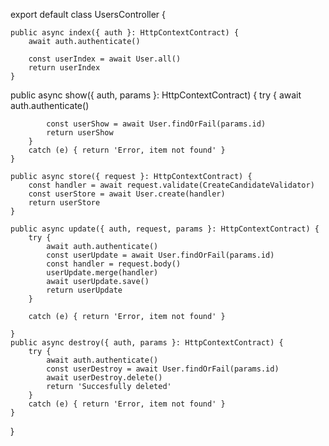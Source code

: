 export default class UsersController {

    public async index({ auth }: HttpContextContract) {
        await auth.authenticate()

        const userIndex = await User.all()
        return userIndex
    }

   public async show({ auth, params }: HttpContextContract) {
        try {
            await auth.authenticate()
            
            const userShow = await User.findOrFail(params.id)
            return userShow
        }
        catch (e) { return 'Error, item not found' }
    }

    public async store({ request }: HttpContextContract) {
        const handler = await request.validate(CreateCandidateValidator)
        const userStore = await User.create(handler)
        return userStore
    }

    public async update({ auth, request, params }: HttpContextContract) {
        try {
            await auth.authenticate()
            const userUpdate = await User.findOrFail(params.id)
            const handler = request.body()
            userUpdate.merge(handler)
            await userUpdate.save()
            return userUpdate
        }

        catch (e) { return 'Error, item not found' }

    }
    public async destroy({ auth, params }: HttpContextContract) {
        try {
            await auth.authenticate()
            const userDestroy = await User.findOrFail(params.id)
            await userDestroy.delete()
            return 'Succesfully deleted'
        }
        catch (e) { return 'Error, item not found' }
    }
}
